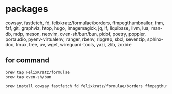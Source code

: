# packages

cowsay, fastfetch, fd, felixkratz/formulae/borders, ffmpegthumbnailer, fnm, fzf, git, graphviz, htop, hugo, imagemagick, jq, lf, liquibase, llvm, lua, man-db, mdp, meson, neovim, oven-sh/bun/bun, pidof, poetry, poppler, portaudio, pyenv-virtualenv, ranger, rbenv, ripgrep, sbcl, sevenzip, sphinx-doc, tmux, tree, uv, wget, wireguard-tools, yazi, zlib, zoxide

## for command

```bash
brew tap FelixKratz/formulae
brew tap oven-sh/bun

brew install cowsay fastfetch fd felixkratz/formulae/borders ffmpegthumbnailer fnm fzf git graphviz htop hugo imagemagick jq lf liquibase llvm lua man-db mdp meson neovim oven-sh/bun/bun pidof poetry poppler portaudio pyenv-virtualenv ranger rbenv ripgrep sbcl sevenzip sphinx-doc tmux tree uv wget wireguard-tools yazi zlib zoxide
```
